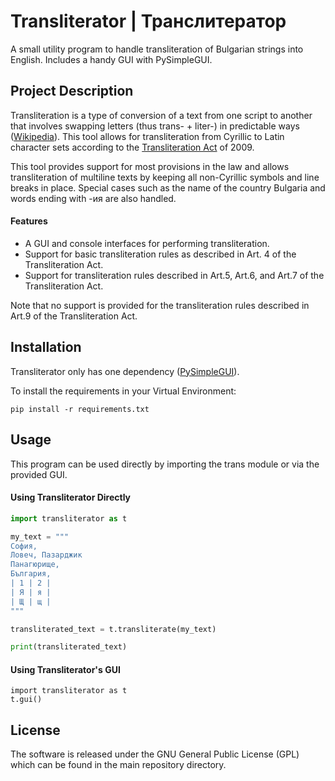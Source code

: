 # Transliterator | Транслитератор

A small utility program to handle transliteration of Bulgarian strings into English. Includes a handy GUI with PySimpleGUI. 


## Project Description

Transliteration is a type of conversion of a text from one script to another that involves swapping letters (thus trans- + liter-) in predictable ways ([Wikipedia](https://en.wikipedia.org/wiki/Transliteration)). This tool allows for transliteration from Cyrillic to Latin character sets according to the [Transliteration Act](https://www.mrrb.bg/static/media/ups/articles/attachments/TRANSLITERATION%20ACT48938c89238d30492f9d6456d4b8ee7e.pdf) of 2009.

This tool provides support for most provisions in the law and allows transliteration of multiline texts by keeping all non-Cyrillic symbols and line breaks in place. Special cases such as the name of the country Bulgaria and words ending with -ия are also handled.

#### Features
- A GUI and console interfaces for performing transliteration.
- Support for basic transliteration rules as described in Art. 4 of the Transliteration Act.
- Support for transliteration rules described in Art.5, Art.6, and Art.7 of the Transliteration Act.

Note that no support is provided for the transliteration rules described in Art.9 of the Transliteration Act. 


## Installation

Transliterator only has one dependency ([PySimpleGUI](https://www.pysimplegui.org/en/latest/)).

To install the requirements in your Virtual Environment:
```
pip install -r requirements.txt
```


## Usage

This program can be used directly by importing the trans module or via the provided GUI.

#### Using Transliterator Directly 

``` python
import transliterator as t

my_text = """
София, 
Ловеч, Пазарджик
Панагюрище,
България,
| 1 | 2 |
| Я | я | 
| Щ | щ |
"""

transliterated_text = t.transliterate(my_text)

print(transliterated_text)
```


#### Using Transliterator's GUI


```
import transliterator as t
t.gui()
```


## License
The software is released under the GNU General Public License (GPL) which can be found in the main repository directory.